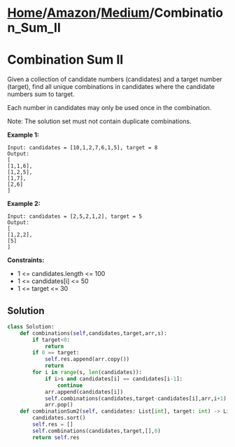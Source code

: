 # [Home](./../..)/[Amazon](./..)/[Medium](./)/Combination_Sum_II
<h1>Combination Sum II</h1>

<p>
Given a collection of candidate numbers (candidates) and a target number (target), find all unique combinations in candidates where the candidate numbers sum to target.
</p>
<p>
Each number in candidates may only be used once in the combination.
</p>
<p>
Note: The solution set must not contain duplicate combinations.
</p>

<b>Example 1:</b>

    Input: candidates = [10,1,2,7,6,1,5], target = 8
    Output: 
    [
    [1,1,6],
    [1,2,5],
    [1,7],
    [2,6]
    ]

<b>Example 2:</b>

    Input: candidates = [2,5,2,1,2], target = 5
    Output: 
    [
    [1,2,2],
    [5]
    ]
    
<b>Constraints:</b>

- 1 <= candidates.length <= 100
- 1 <= candidates[i] <= 50
- 1 <= target <= 30

<h2>Solution</h2>

```python
class Solution:
    def combinations(self,candidates,target,arr,s):
        if target<0:
            return
        if 0 == target:
            self.res.append(arr.copy())
            return
        for i in range(s, len(candidates)):
            if i>s and candidates[i] == candidates[i-1]:
                continue
            arr.append(candidates[i])
            self.combinations(candidates,target-candidates[i],arr,i+1)
            arr.pop()
    def combinationSum2(self, candidates: List[int], target: int) -> List[List[int]]:
        candidates.sort()
        self.res = []
        self.combinations(candidates,target,[],0)
        return self.res
```
